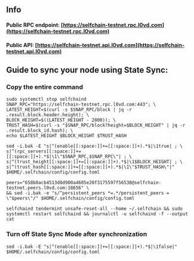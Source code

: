 ## Info
#### Public RPC endpoint: [https://selfchain-testnet.rpc.l0vd.com](https://selfchain-testnet.rpc.l0vd.com)
#### Public API: [https://selfchain-testnet.api.l0vd.com](https://selfchain-testnet.api.l0vd.com)

## Guide to sync your node using State Sync:

### Copy the entire command
```
sudo systemctl stop selfchaind
SNAP_RPC="https://selfchain-testnet.rpc.l0vd.com:443"; \
LATEST_HEIGHT=$(curl -s $SNAP_RPC/block | jq -r .result.block.header.height); \
BLOCK_HEIGHT=$((LATEST_HEIGHT - 2000)); \
TRUST_HASH=$(curl -s "$SNAP_RPC/block?height=$BLOCK_HEIGHT" | jq -r .result.block_id.hash); \
echo $LATEST_HEIGHT $BLOCK_HEIGHT $TRUST_HASH

sed -i.bak -E "s|^(enable[[:space:]]+=[[:space:]]+).*$|\1true| ; \
s|^(rpc_servers[[:space:]]+=[[:space:]]+).*$|\1\"$SNAP_RPC,$SNAP_RPC\"| ; \
s|^(trust_height[[:space:]]+=[[:space:]]+).*$|\1$BLOCK_HEIGHT| ; \
s|^(trust_hash[[:space:]]+=[[:space:]]+).*$|\1\"$TRUST_HASH\"|" $HOME/.selfchain/config/config.toml

peers="658b0acb4513d8d900a4605e20f3175597f56530@selfchain-testnet.peers.l0vd.com:18656" \
&& sed -i.bak -e "s/^persistent_peers *=.*/persistent_peers = \"$peers\"/" $HOME/.selfchain/config/config.toml 

selfchaind tendermint unsafe-reset-all --home ~/.selfchain && sudo systemctl restart selfchaind && journalctl -u selfchaind -f --output cat
```

### Turn off State Sync Mode after synchronization
```
sed -i.bak -E "s|^(enable[[:space:]]+=[[:space:]]+).*$|\1false|" $HOME/.selfchain/config/config.toml
```
